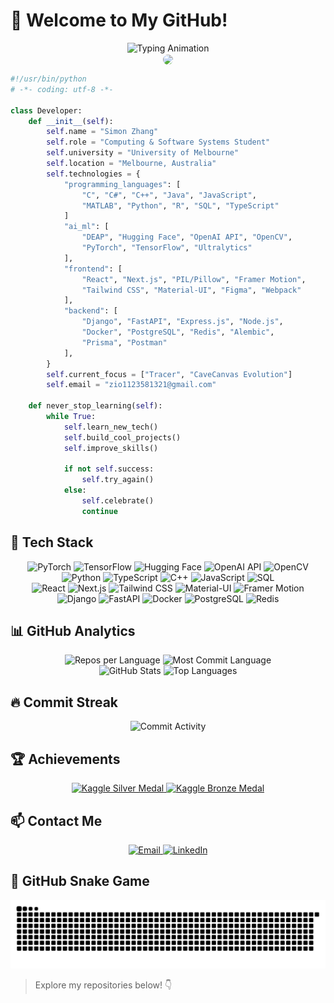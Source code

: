 # 👾 Welcome to My GitHub!

<div align="center">
  <img src="https://readme-typing-svg.herokuapp.com?font=Fira+Code&size=24&duration=3000&pause=1000&color=00F0B5&center=true&vCenter=true&width=500&lines=Full-Stack+Developer;AI+Enthusiast;Coding+is+Magic!" alt="Typing Animation" />
</div>

<div align="center">
  <img align='center' src="https://media.giphy.com/media/l0HlTy9x8FZo0XO1i/giphy.gif" width="350" style="border-radius: 15px;">
</div>

```python
#!/usr/bin/python
# -*- coding: utf-8 -*-

class Developer:
    def __init__(self):
        self.name = "Simon Zhang"
        self.role = "Computing & Software Systems Student"
        self.university = "University of Melbourne"
        self.location = "Melbourne, Australia"
        self.technologies = {
            "programming_languages": [
                "C", "C#", "C++", "Java", "JavaScript",
                "MATLAB", "Python", "R", "SQL", "TypeScript"
            ]
            "ai_ml": [
                "DEAP", "Hugging Face", "OpenAI API", "OpenCV",
                "PyTorch", "TensorFlow", "Ultralytics"
            ],
            "frontend": [
                "React", "Next.js", "PIL/Pillow", "Framer Motion",
                "Tailwind CSS", "Material-UI", "Figma", "Webpack"
            ],
            "backend": [
                "Django", "FastAPI", "Express.js", "Node.js",
                "Docker", "PostgreSQL", "Redis", "Alembic",
                "Prisma", "Postman"
            ],
        }
        self.current_focus = ["Tracer", "CaveCanvas Evolution"]
        self.email = "zio1123581321@gmail.com"

    def never_stop_learning(self):
        while True:
            self.learn_new_tech()
            self.build_cool_projects()
            self.improve_skills()

            if not self.success:
                self.try_again()
            else:
                self.celebrate()
                continue
```

## 🚀 Tech Stack

<div align="center">
  <!-- AI & ML -->
  <img src="https://img.shields.io/badge/PyTorch-EE4C2C?style=for-the-badge&logo=pytorch&logoColor=white" alt="PyTorch" />
  <img src="https://img.shields.io/badge/TensorFlow-FF6F00?style=for-the-badge&logo=tensorflow&logoColor=white" alt="TensorFlow" />
  <img src="https://img.shields.io/badge/Hugging_Face-FFBF00?style=for-the-badge&logo=huggingface&logoColor=white" alt="Hugging Face" />
  <img src="https://img.shields.io/badge/OpenAI_API-412991?style=for-the-badge&logo=openai&logoColor=white" alt="OpenAI API" />
  <img src="https://img.shields.io/badge/OpenCV-5C3EE8?style=for-the-badge&logo=opencv&logoColor=white" alt="OpenCV" />
</div>

<div align="center">
  <!-- Programming Languages -->
  <img src="https://img.shields.io/badge/Python-3776AB?style=for-the-badge&logo=python&logoColor=FFD43B" alt="Python" />
  <img src="https://img.shields.io/badge/TypeScript-3178C6?style=for-the-badge&logo=typescript&logoColor=white" alt="TypeScript" />
  <img src="https://img.shields.io/badge/C++-00599C?style=for-the-badge&logo=cplusplus&logoColor=white" alt="C++" />
  <img src="https://img.shields.io/badge/JavaScript-F7DF1E?style=for-the-badge&logo=javascript&logoColor=black" alt="JavaScript" />
  <img src="https://img.shields.io/badge/SQL-4479A1?style=for-the-badge&logo=postgresql&logoColor=white" alt="SQL" />
</div>

<div align="center">
  <!-- Frontend -->
  <img src="https://img.shields.io/badge/React-20232A?style=for-the-badge&logo=react&logoColor=00D8FF" alt="React" />
  <img src="https://img.shields.io/badge/Next.js-000000?style=for-the-badge&logo=next.js&logoColor=white" alt="Next.js" />
  <img src="https://img.shields.io/badge/Tailwind_CSS-06B6D4?style=for-the-badge&logo=tailwindcss&logoColor=white" alt="Tailwind CSS" />
  <img src="https://img.shields.io/badge/Material_UI-0081CB?style=for-the-badge&logo=mui&logoColor=white" alt="Material-UI" />
  <img src="https://img.shields.io/badge/Framer_Motion-0055FF?style=for-the-badge&logo=framer&logoColor=white" alt="Framer Motion" />
</div>

<div align="center">
  <!-- Backend -->
  <img src="https://img.shields.io/badge/Django-092E20?style=for-the-badge&logo=django&logoColor=44B78B" alt="Django" />
  <img src="https://img.shields.io/badge/FastAPI-009688?style=for-the-badge&logo=fastapi&logoColor=white" alt="FastAPI" />
  <img src="https://img.shields.io/badge/Docker-2496ED?style=for-the-badge&logo=docker&logoColor=white" alt="Docker" />
  <img src="https://img.shields.io/badge/PostgreSQL-316192?style=for-the-badge&logo=postgresql&logoColor=white" alt="PostgreSQL" />
  <img src="https://img.shields.io/badge/Redis-DC382D?style=for-the-badge&logo=redis&logoColor=white" alt="Redis" />
</div>

## 📊 GitHub Analytics

<div align="center">
  <img src="https://github-profile-summary-cards.vercel.app/api/cards/repos-per-language?username=Middlism&theme=nord_dark" alt="Repos per Language">
  <img src="https://github-profile-summary-cards.vercel.app/api/cards/most-commit-language?username=Middlism&theme=nord_dark" alt="Most Commit Language">
  
  <div>
    <img src="https://github-readme-stats.vercel.app/api?username=Middlism&theme=blue-green&show_icons=true" width="400" alt="GitHub Stats">
    <img src="https://github-readme-stats.vercel.app/api/top-langs/?username=Middlism&theme=chartreuse-dark&layout=compact" width="335" alt="Top Languages">
  </div>
</div>

## 🔥 Commit Streak

<div align="center">
  <img src="https://github-activity-graph.vercel.app/graph?username=Middlism&bg_color=000000&color=4fff67&line=4fff67&point=ffffff&area=true&hide_border=true" alt="Commit Activity">
</div>

## 🏆 Achievements

<div align="center">
  <a href="https://www.kaggle.com/certification/competitions/simon1122/rsna-2024-lumbar-spine-degenerative-classification" target="_blank">
    <img src="https://img.shields.io/badge/Kaggle-Silver_Medal_RSNA_2024-silver?style=for-the-badge&logo=kaggle&logoColor=white" alt="Kaggle Silver Medal" />
  </a>
  <a href="https://www.kaggle.com/certification/competitions/simon1122/lmsys-chatbot-arena" target="_blank">
    <img src="https://img.shields.io/badge/Kaggle-Bronze_Medal_LMSYS_Arena-bronze?style=for-the-badge&logo=kaggle&logoColor=white" alt="Kaggle Bronze Medal" />
  </a>
</div>

## 📫 Contact Me

<div align="center">
  <a href="mailto:zio1123581321@gmail.com">
    <img src="https://img.shields.io/badge/Email-zio1123581321@gmail.com-D14836?style=for-the-badge&logo=gmail&logoColor=white" alt="Email" />
  </a>
  <a href="https://www.linkedin.com/in/simon-zhang1123/" target="_blank">
    <img src="https://img.shields.io/badge/LinkedIn-simon--zhang1123-0077B5?style=for-the-badge&logo=linkedin&logoColor=white" alt="LinkedIn" />
  </a>
</div>


## 🐍 GitHub Snake Game

![Snake animation](https://raw.githubusercontent.com/Middlism/Middlism/output/github-snake.svg)

> Explore my repositories below! 👇
